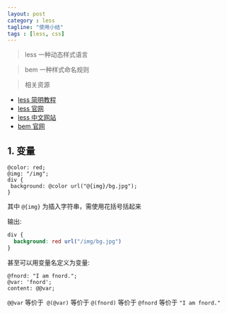 ```yaml
---
layout: post
category : less
tagline: "使用小结"
tags : [less, css]
---
```

> less 一种动态样式语言

> bem  一种样式命名规则

> 相关资源
* [less 简明教程](http://www.bootcss.com/p/lesscss/)
* [less 官网](http://lesscss.org/)
* [less 中文网站](http://less.bootcss.com/)
* [bem 官网](http://getbem.com/)

## 1. 变量

```less
@color: red;
@img: "/img";
div {
 background: @color url("@{img}/bg.jpg");
}
```
其中 `@{img}` 为插入字符串，需使用花括号括起来
 
输出:

```css
div {
  background: red url("/img/bg.jpg")
}
```

甚至可以用变量名定义为变量:

```less
@fnord: "I am fnord.";
@var: 'fnord';
content: @@var;
```

`@@var` 等价于` @(@var)` 等价于 `@(fnord)` 等价于 `@fnord` 等价于 `"I am fnord."`
